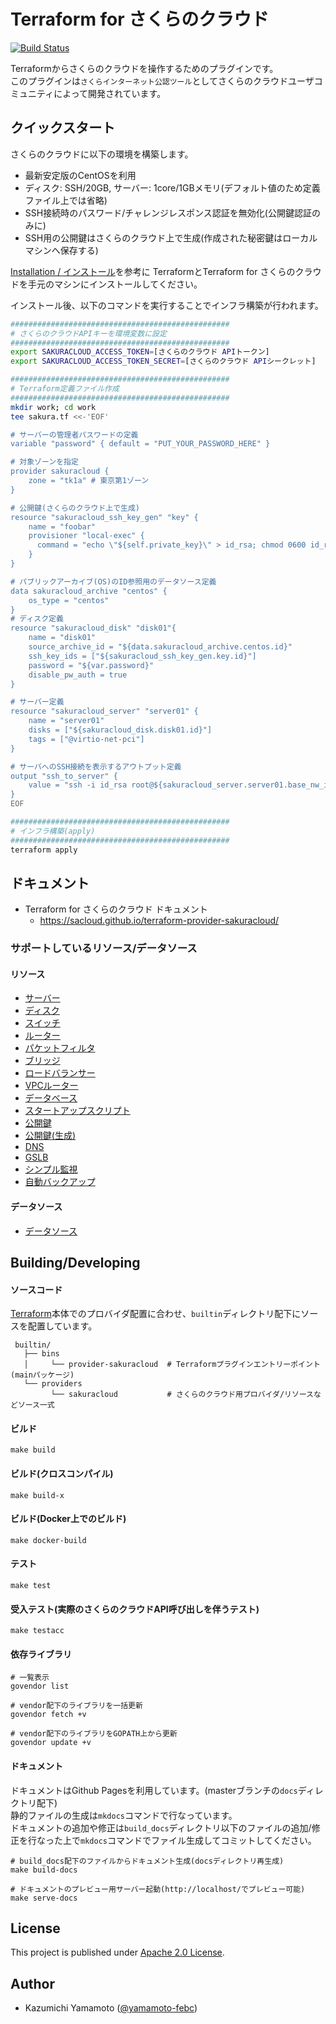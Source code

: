 # Terraform for さくらのクラウド

[![Build Status](https://travis-ci.org/sacloud/terraform-provider-sakuracloud.svg?branch=master)](https://travis-ci.org/sacloud/terraform-provider-sakuracloud)

Terraformからさくらのクラウドを操作するためのプラグインです。  
このプラグインは`さくらインターネット公認ツール`としてさくらのクラウドユーザコミュニティによって開発されています。

## クイックスタート

さくらのクラウドに以下の環境を構築します。

  - 最新安定版のCentOSを利用
  - ディスク: SSH/20GB, サーバー: 1core/1GBメモリ(デフォルト値のため定義ファイル上では省略)
  - SSH接続時のパスワード/チャレンジレスポンス認証を無効化(公開鍵認証のみに)
  - SSH用の公開鍵はさくらのクラウド上で生成(作成された秘密鍵はローカルマシンへ保存する)

[Installation / インストール](https://sacloud.github.io/terraform-provider-sakuracloud/installation/)を参考に
TerraformとTerraform for さくらのクラウドを手元のマシンにインストールしてください。

インストール後、以下のコマンドを実行することでインフラ構築が行われます。

```bash
#################################################
# さくらのクラウドAPIキーを環境変数に設定
#################################################
export SAKURACLOUD_ACCESS_TOKEN=[さくらのクラウド APIトークン]
export SAKURACLOUD_ACCESS_TOKEN_SECRET=[さくらのクラウド APIシークレット]

#################################################
# Terraform定義ファイル作成
#################################################
mkdir work; cd work
tee sakura.tf <<-'EOF'

# サーバーの管理者パスワードの定義
variable "password" { default = "PUT_YOUR_PASSWORD_HERE" }

# 対象ゾーンを指定
provider sakuracloud {
    zone = "tk1a" # 東京第1ゾーン 
}

# 公開鍵(さくらのクラウド上で生成)
resource "sakuracloud_ssh_key_gen" "key" {
    name = "foobar"
    provisioner "local-exec" {
      command = "echo \"${self.private_key}\" > id_rsa; chmod 0600 id_rsa"
    }
}

# パブリックアーカイブ(OS)のID参照用のデータソース定義
data sakuracloud_archive "centos" {
    os_type = "centos"
}
# ディスク定義
resource "sakuracloud_disk" "disk01"{
    name = "disk01"
    source_archive_id = "${data.sakuracloud_archive.centos.id}"
    ssh_key_ids = ["${sakuracloud_ssh_key_gen.key.id}"]
    password = "${var.password}"
    disable_pw_auth = true
}

# サーバー定義
resource "sakuracloud_server" "server01" {
    name = "server01"
    disks = ["${sakuracloud_disk.disk01.id}"]
    tags = ["@virtio-net-pci"]
}

# サーバへのSSH接続を表示するアウトプット定義
output "ssh_to_server" {
    value = "ssh -i id_rsa root@${sakuracloud_server.server01.base_nw_ipaddress}"
}
EOF

#################################################
# インフラ構築(apply)
#################################################
terraform apply
```

## ドキュメント

* Terraform for さくらのクラウド ドキュメント
    * https://sacloud.github.io/terraform-provider-sakuracloud/

### サポートしているリソース/データソース

#### リソース
  - [サーバー](https://sacloud.github.io/terraform-provider-sakuracloud/configuration/resources/server/)
  - [ディスク](https://sacloud.github.io/terraform-provider-sakuracloud//configuration/resources/disk/)
  - [スイッチ](https://sacloud.github.io/terraform-provider-sakuracloud//configuration/resources/switch/)
  - [ルーター](https://sacloud.github.io/terraform-provider-sakuracloud//configuration/resources/internet/)
  - [パケットフィルタ](https://sacloud.github.io/terraform-provider-sakuracloud/configuration/resources/packet_filter/)
  - [ブリッジ](https://sacloud.github.io/terraform-provider-sakuracloud/configuration/resources/bridge/)
  - [ロードバランサー](https://sacloud.github.io/terraform-provider-sakuracloud/configuration/resources/load_balancer/)
  - [VPCルーター](https://sacloud.github.io/terraform-provider-sakuracloud/configuration/resources/vpc_router/)
  - [データベース](https://sacloud.github.io/terraform-provider-sakuracloud/configuration/resources/database/)
  - [スタートアップスクリプト](https://sacloud.github.io/terraform-provider-sakuracloud/configuration/resources/note/)
  - [公開鍵](https://sacloud.github.io/terraform-provider-sakuracloud/configuration/resources/ssh_key/)
  - [公開鍵(生成)](https://sacloud.github.io/terraform-provider-sakuracloud/configuration/resources/ssh_key_gen/)
  - [DNS](https://sacloud.github.io/terraform-provider-sakuracloud/configuration/resources/dns/)
  - [GSLB](https://sacloud.github.io/terraform-provider-sakuracloud/configuration/resources/gslb/)
  - [シンプル監視](https://sacloud.github.io/terraform-provider-sakuracloud/configuration/resources/simple_monitor/)
  - [自動バックアップ](https://sacloud.github.io/terraform-provider-sakuracloud/configuration/resources/auto_backup/)

#### データソース
  - [データソース](http://sacloud.github.io/terraform-provider-sakuracloud/configuration/resources/data_resource/)


## Building/Developing

#### ソースコード
    
[Terraform](https://github.com/hashicorp/terraform)本体でのプロバイダ配置に合わせ、`builtin`ディレクトリ配下にソースを配置しています。
    
     builtin/
       ├── bins
       │     └── provider-sakuracloud  # Terraformプラグインエントリーポイント(mainパッケージ)
       └── providers
             └── sakuracloud           # さくらのクラウド用プロバイダ/リソースなどソース一式

#### ビルド

    make build
    
#### ビルド(クロスコンパイル)

    make build-x
    
#### ビルド(Docker上でのビルド)

    make docker-build
    
#### テスト

    make test
    
#### 受入テスト(実際のさくらのクラウドAPI呼び出しを伴うテスト)

    make testacc
    
#### 依存ライブラリ

    # 一覧表示
    govendor list
    
    # vendor配下のライブラリを一括更新
    govendor fetch +v

    # vendor配下のライブラリをGOPATH上から更新
    govendor update +v

#### ドキュメント

ドキュメントはGithub Pagesを利用しています。(masterブランチの`docs`ディレクトリ配下)  
静的ファイルの生成は`mkdocs`コマンドで行なっています。  
ドキュメントの追加や修正は`build_docs`ディレクトリ以下のファイルの追加/修正を行なった上で`mkdocs`コマンドでファイル生成してコミットしてください。

    # build_docs配下のファイルからドキュメント生成(docsディレクトリ再生成)
    make build-docs
    
    # ドキュメントのプレビュー用サーバー起動(http://localhost/でプレビュー可能)
    make serve-docs

## License

  This project is published under [Apache 2.0 License](LICENSE).

## Author

  * Kazumichi Yamamoto ([@yamamoto-febc](https://github.com/sacloud))
